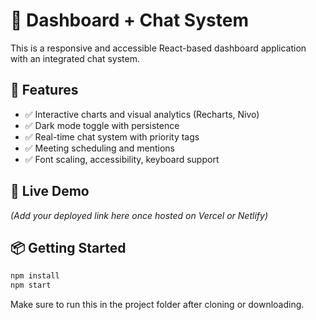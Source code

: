 # 🧩 Dashboard + Chat System

This is a responsive and accessible React-based dashboard application with an integrated chat system.

## 🔧 Features

- ✅ Interactive charts and visual analytics (Recharts, Nivo)
- ✅ Dark mode toggle with persistence
- ✅ Real-time chat system with priority tags
- ✅ Meeting scheduling and mentions
- ✅ Font scaling, accessibility, keyboard support

## 🚀 Live Demo
_(Add your deployed link here once hosted on Vercel or Netlify)_

## 📦 Getting Started

```bash
npm install
npm start
```

Make sure to run this in the project folder after cloning or downloading.
